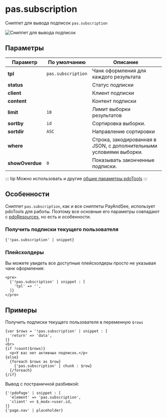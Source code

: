 # pas.subscription

Сниппет для вывода подписок `pas.subscription`

![Сниппет для вывода подписок](https://file.modx.pro/files/6/7/a/67a4c2f286f8a304b135ef555203f755.png)

## Параметры

| Параметр        | По умолчанию       | Описание                                                            |
| --------------- | ------------------ | ------------------------------------------------------------------- |
| **tpl**         | `pas.subscription` | Чанк оформления для каждого результата                              |
| **status**      |                    | Статус подписки                                                     |
| **client**      |                    | Клиент подписки                                                     |
| **content**     |                    | Контент подписки                                                    |
| **limit**       | `10`               | Лимит выборки результатов                                           |
| **sortby**      | `id`               | Сортировка выборки.                                                 |
| **sortdir**     | `ASC`              | Направление сортировки                                              |
| **where**       |                    | Строка, закодированная в JSON, с дополнительными условиями выборки. |
| **showOverdue** | `0`                | Показывать законченные подписки.                                    |

::: tip
Можно использовать и другие [общие параметры pdoTools][0104]
:::

## Особенности

Сниппет `pas.subscription`, как и все сниппеты PayAndSee, использует pdoTools для работы.
Поэтому все основные его параметры совпадают с [pdoResources][010101], но есть и особенности.

### Получить подписки текущего пользователя

```fenom
{'!pas.subscription' | snippet}
```

### Плейсхолдеры

Вы можете увидеть все доступные плейсхолдеры просто не указывая чанк оформления:

```fenom
<pre>
  {'!pas.subscription' | snippet : [
    'tpl' => '',
  ]}
</pre>
```

## Примеры

Получить подписки текущего пользователя в переменную `$rows`

```fenom
{var $rows = '!pas.subscription' | snippet : [
  'return' => 'data',
]}
<br>
{if !count($rows)}
  <p>У вас нет активных подписок.</p>
{else}
  {foreach $rows as $row}
    {'pas.subscription' | chunk : $row}
  {/foreach}
{/if}
```

Вывод с постраничной разбивкой:

```fenom
{'!pdoPage' | snippet : [
  'element' => 'pas.subscription',
  'client' => $_modx->user.id,
]}
{'page.nav' | placeholder}
```

[0104]: /components/pdotools/general-properties
[010101]: /components/pdotools/snippets/pdoresources
